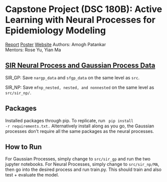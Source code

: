 
# Capstone Project (DSC 180B): Active Learning with Neural Processes for Epidemiology Modeling
[Report](https://drive.google.com/file/d/1Mk2uujYlSpMKpOzAgYlZWoz1AOed6XPl/view)
[Poster](https://drive.google.com/file/d/1m3Gy5ldjGqiTkYX6XV3meAU44MSHP9dL/view)
[Website](http://apatankar22.github.io/hier-neural-proc/)
Authors: Amogh Patankar <br>
Mentors: Rose Yu, Yian Ma

## [SIR Neural Process and Gaussian Process Data](https://drive.google.com/drive/folders/1osXBkuDuzSmB8__2r3lLoOLHIXqju3G2)
SIR_GP: Save <code>nargp_data</code> and <code>sfgp_data</code> on the same level as <code>src</code>. 

SIR_NP: Save <code>mfnp_nested, nested, and nonnested</code> on the same level as <code>src/sir_np/</code>. 

## Packages
Installed packages through pip. To replicate, run <code> pip install -r requirements.txt.</code>
Alternatively install along as you go, the Gaussian processes don't require all the same packages as the neural processes. 

## How to Run
For Gaussian Processes, simply change to <code>src/sir_gp</code> and run the two jupyter notebooks.
For Neural Processes, simply change to <code>src/sir_np/MA</code>, then go into the desired process and run train.py. This should train and also test + evaluate the model.
